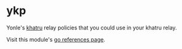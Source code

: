 # ykp
Yonle's [khatru](https://github.com/fiatjaf/khatru) relay policies that you could use in your khatru relay.

Visit this module's [go references page](https://pkg.go.dev/github.com/Yonle/ykp).

